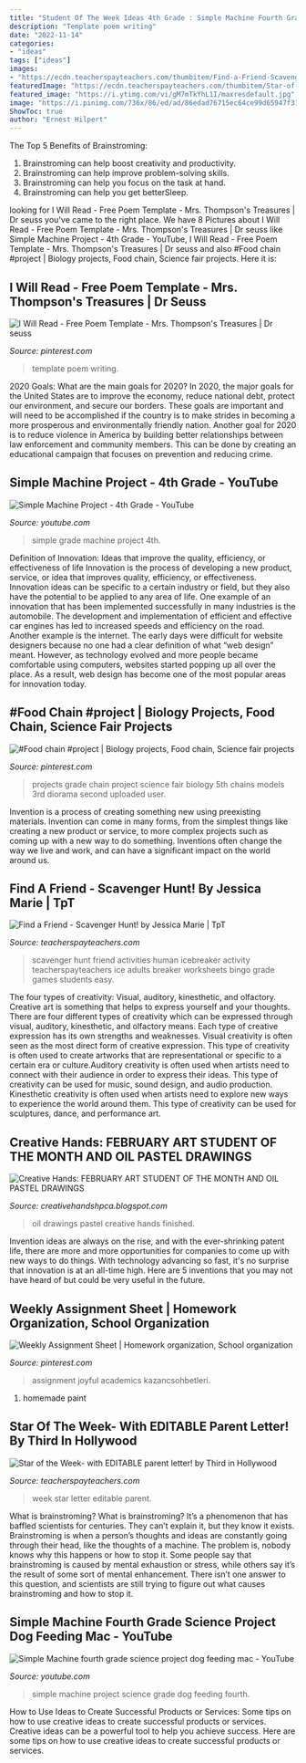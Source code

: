 ```yaml
---
title: "Student Of The Week Ideas 4th Grade : Simple Machine Fourth Grade Science Project Dog Feeding Mac"
description: "Template poem writing"
date: "2022-11-14"
categories:
- "ideas"
tags: ["ideas"]
images:
- "https://ecdn.teacherspayteachers.com/thumbitem/Find-a-Friend-Scavenger-Hunt-093270200-1379031608-1500873440/original-871342-1.jpg"
featuredImage: "https://ecdn.teacherspayteachers.com/thumbitem/Star-of-the-Week-with-EDITABLE-parent-letter-1494075745/original-1371786-4.jpg"
featured_image: "https://i.ytimg.com/vi/gM7mTkYhL1I/maxresdefault.jpg"
image: "https://i.pinimg.com/736x/86/ed/ad/86edad76715ec64ce99d65947f319a3f.jpg"
ShowToc: true
author: "Ernest Hilpert"
---
```



The Top 5 Benefits of Brainstroming:
1. Brainstroming can help boost creativity and productivity.
2. Brainstroming can help improve problem-solving skills.
3. Brainstroming can help you focus on the task at hand.
4. Brainstroming can help you get betterSleep.

	

		
looking for I Will Read - Free Poem Template - Mrs. Thompson&#039;s Treasures | Dr seuss you've came to the right place. We have 8 Pictures about I Will Read - Free Poem Template - Mrs. Thompson&#039;s Treasures | Dr seuss like Simple Machine Project - 4th Grade - YouTube, I Will Read - Free Poem Template - Mrs. Thompson&#039;s Treasures | Dr seuss and also #Food chain #project | Biology projects, Food chain, Science fair projects. Here it is:
		
    
## I Will Read - Free Poem Template - Mrs. Thompson&#039;s Treasures | Dr Seuss

<img loading=lazy src="https://i.pinimg.com/736x/24/da/09/24da094691e0e348a839234e74104c46.jpg" onerror="this.onerror=null;this.src='https://tse3.mm.bing.net/th?id=OIP.jY99Oz53r9IzG6wQbJskTAAAAA&amp;pid=15.1';" alt="I Will Read - Free Poem Template - Mrs. Thompson&#039;s Treasures | Dr seuss">

_Source: pinterest.com_

>template poem writing. 

	

2020 Goals: What are the main goals for 2020?
In 2020, the major goals for the United States are to improve the economy, reduce national debt, protect our environment, and secure our borders. These goals are important and will need to be accomplished if the country is to make strides in becoming a more prosperous and environmentally friendly nation. Another goal for 2020 is to reduce violence in America by building better relationships between law enforcement and community members. This can be done by creating an educational campaign that focuses on prevention and reducing crime.

    
## Simple Machine Project - 4th Grade - YouTube

<img loading=lazy src="https://i.ytimg.com/vi/cRapIO-4yjM/maxresdefault.jpg" onerror="this.onerror=null;this.src='https://tse2.mm.bing.net/th?id=OIP.JagXbIYeTryF68kBRWf0TwHaEK&amp;pid=15.1';" alt="Simple Machine Project - 4th Grade - YouTube">

_Source: youtube.com_

>simple grade machine project 4th. 

	

Definition of Innovation: Ideas that improve the quality, efficiency, or effectiveness of life
Innovation is the process of developing a new product, service, or idea that improves quality, efficiency, or effectiveness. Innovation ideas can be specific to a certain industry or field, but they also have the potential to be applied to any area of life. 
One example of an innovation that has been implemented successfully in many industries is the automobile. The development and implementation of efficient and effective car engines has led to increased speeds and efficiency on the road. Another example is the internet. The early days were difficult for website designers because no one had a clear definition of what “web design” meant. However, as technology evolved and more people became comfortable using computers, websites started popping up all over the place. As a result, web design has become one of the most popular areas for innovation today.

    
## #Food Chain #project | Biology Projects, Food Chain, Science Fair Projects

<img loading=lazy src="https://i.pinimg.com/originals/12/47/47/124747424906a5b80a41eb4056029ae2.jpg" onerror="this.onerror=null;this.src='https://tse3.mm.bing.net/th?id=OIP.0XqF353xrWffUChZiTDGrAHaNK&amp;pid=15.1';" alt="#Food chain #project | Biology projects, Food chain, Science fair projects">

_Source: pinterest.com_

>projects grade chain project science fair biology 5th chains models 3rd diorama second uploaded user. 

	

Invention is a process of creating something new using preexisting materials. Invention can come in many forms, from the simplest things like creating a new product or service, to more complex projects such as coming up with a new way to do something. Inventions often change the way we live and work, and can have a significant impact on the world around us.

    
## Find A Friend - Scavenger Hunt! By Jessica Marie | TpT

<img loading=lazy src="https://ecdn.teacherspayteachers.com/thumbitem/Find-a-Friend-Scavenger-Hunt-093270200-1379031608-1500873440/original-871342-1.jpg" onerror="this.onerror=null;this.src='https://tse2.mm.bing.net/th?id=OIP.LGZszXNRvSfCr2GZj01CCwHaFv&amp;pid=15.1';" alt="Find a Friend - Scavenger Hunt! by Jessica Marie | TpT">

_Source: teacherspayteachers.com_

>scavenger hunt friend activities human icebreaker activity teacherspayteachers ice adults breaker worksheets bingo grade games students easy. 

	

The four types of creativity: Visual, auditory, kinesthetic, and olfactory.
Creative art is something that helps to express yourself and your thoughts. There are four different types of creativity which can be expressed through visual, auditory, kinesthetic, and olfactory means. Each type of creative expression has its own strengths and weaknesses. Visual creativity is often seen as the most direct form of creative expression. This type of creativity is often used to create artworks that are representational or specific to a certain era or culture.Auditory creativity is often used when artists need to connect with their audience in order to express their ideas. This type of creativity can be used for music, sound design, and audio production. Kinesthetic creativity is often used when artists need to explore new ways to experience the world around them. This type of creativity can be used for sculptures, dance, and performance art.

    
## Creative Hands: FEBRUARY ART STUDENT OF THE MONTH AND OIL PASTEL DRAWINGS

<img loading=lazy src="http://4.bp.blogspot.com/-QIRPh7-BgxA/TWP7K2fTuLI/AAAAAAAAAOw/cnUeZdUHyZg/s1600/oil+pastel+drawings+of+flowers+019.jpg" onerror="this.onerror=null;this.src='https://tse3.mm.bing.net/th?id=OIP.u6IRMrfE72aJD279bS2e-QHaJ4&amp;pid=15.1';" alt="Creative Hands: FEBRUARY ART STUDENT OF THE MONTH AND OIL PASTEL DRAWINGS">

_Source: creativehandshpca.blogspot.com_

>oil drawings pastel creative hands finished. 

	

Invention ideas are always on the rise, and with the ever-shrinking patent life, there are more and more opportunities for companies to come up with new ways to do things. With technology advancing so fast, it's no surprise that innovation is at an all-time high. Here are 5 inventions that you may not have heard of but could be very useful in the future.

    
## Weekly Assignment Sheet | Homework Organization, School Organization

<img loading=lazy src="https://i.pinimg.com/736x/86/ed/ad/86edad76715ec64ce99d65947f319a3f.jpg" onerror="this.onerror=null;this.src='https://tse1.mm.bing.net/th?id=OIP.n7v50hwIYKB07PetEiZdsgAAAA&amp;pid=15.1';" alt="Weekly Assignment Sheet | Homework organization, School organization">

_Source: pinterest.com_

>assignment joyful academics kazancsohbetleri. 

	

1. homemade paint

    
## Star Of The Week- With EDITABLE Parent Letter! By Third In Hollywood

<img loading=lazy src="https://ecdn.teacherspayteachers.com/thumbitem/Star-of-the-Week-with-EDITABLE-parent-letter-1494075745/original-1371786-4.jpg" onerror="this.onerror=null;this.src='https://tse2.mm.bing.net/th?id=OIP.vtOMkkxhNxuLsn_18sMEowHaJ2&amp;pid=15.1';" alt="Star of the Week- with EDITABLE parent letter! by Third in Hollywood">

_Source: teacherspayteachers.com_

>week star letter editable parent. 

	

What is brainstroming?
What is brainstroming? It’s a phenomenon that has baffled scientists for centuries. They can’t explain it, but they know it exists. Brainstroming is when a person’s thoughts and ideas are constantly going through their head, like the thoughts of a machine. The problem is, nobody knows why this happens or how to stop it. Some people say that brainstroming is caused by mental exhaustion or stress, while others say it’s the result of some sort of mental enhancement. There isn’t one answer to this question, and scientists are still trying to figure out what causes brainstroming and how to stop it.

    
## Simple Machine Fourth Grade Science Project Dog Feeding Mac - YouTube

<img loading=lazy src="https://i.ytimg.com/vi/gM7mTkYhL1I/maxresdefault.jpg" onerror="this.onerror=null;this.src='https://tse4.mm.bing.net/th?id=OIP.d5TLy1HNSB3piXeNSE8bXgHaEK&amp;pid=15.1';" alt="Simple Machine fourth grade science project dog feeding mac - YouTube">

_Source: youtube.com_

>simple machine project science grade dog feeding fourth. 

	

How to Use Ideas to Create Successful Products or Services: Some tips on how to use creative ideas to create successful products or services.
Creative ideas can be a powerful tool to help you achieve success. Here are some tips on how to use creative ideas to create successful products or services.

